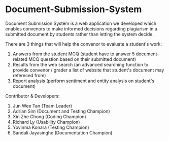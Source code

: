 # Document-Submission-System
Document Submission System is a web application we developed which enables convenors to make informed decisions regarding plagiarism in a submitted document by students rather than letting the system decide.

There are 3 things that will help the convenor to evaluate a student's work:
1. Answers from the student MCQ (student have to answer 5 document-related MCQ question based on their submitted document)
2. Results from the web search (an advanced searching function to provide convenor / grader a list of website that student's document may refereced from)
3. Report analysis (perform sentiment and entity analysis on student's document)


Contributor & Developers:
1. Jun Wee Tan (Team Leader)
2. Adrian Sim (Document and Testing Champion)
3. Xin Zhe Chong (Coding Champion)
4. Richard Ly (Usability Champion)
5. Yovinma Konara (Testing Champion)
6. Sandali Jayasinghe (Documentation Champion)
